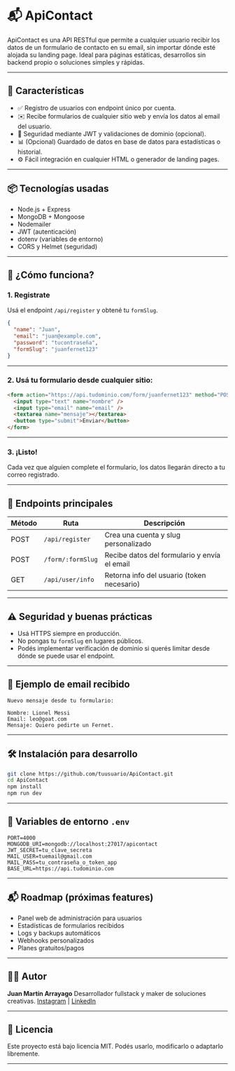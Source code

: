
# 📬 ApiContact

ApiContact es una API RESTful que permite a cualquier usuario recibir los datos de un formulario de contacto en su email, sin importar dónde esté alojada su landing page. Ideal para páginas estáticas, desarrollos sin backend propio o soluciones simples y rápidas.

---

## 🚀 Características

- ✅ Registro de usuarios con endpoint único por cuenta.
- ✉️ Recibe formularios de cualquier sitio web y envía los datos al email del usuario.
- 🔐 Seguridad mediante JWT y validaciones de dominio (opcional).
- 📊 (Opcional) Guardado de datos en base de datos para estadísticas o historial.
- ⚙️ Fácil integración en cualquier HTML o generador de landing pages.

---

## 📦 Tecnologías usadas

- Node.js + Express
- MongoDB + Mongoose
- Nodemailer
- JWT (autenticación)
- dotenv (variables de entorno)
- CORS y Helmet (seguridad)

---

## 🧠 ¿Cómo funciona?

### 1. Registrate

Usá el endpoint `/api/register` y obtené tu `formSlug`.

```json
{
  "name": "Juan",
  "email": "juan@example.com",
  "password": "tucontraseña",
  "formSlug": "juanfernet123"
}
````

---

### 2. Usá tu formulario desde cualquier sitio:

```html
<form action="https://api.tudominio.com/form/juanfernet123" method="POST">
  <input type="text" name="nombre" />
  <input type="email" name="email" />
  <textarea name="mensaje"></textarea>
  <button type="submit">Enviar</button>
</form>
```

---

### 3. ¡Listo!

Cada vez que alguien complete el formulario, los datos llegarán directo a tu correo registrado.

---

## 📂 Endpoints principales

| Método | Ruta              | Descripción                                  |
| ------ | ----------------- | -------------------------------------------- |
| POST   | `/api/register`   | Crea una cuenta y slug personalizado         |
| POST   | `/form/:formSlug` | Recibe datos del formulario y envía el email |
| GET    | `/api/user/info`  | Retorna info del usuario (token necesario)   |

---

## ⚠️ Seguridad y buenas prácticas

* Usá HTTPS siempre en producción.
* No pongas tu `formSlug` en lugares públicos.
* Podés implementar verificación de dominio si querés limitar desde dónde se puede usar el endpoint.

---

## 📩 Ejemplo de email recibido

```
Nuevo mensaje desde tu formulario:

Nombre: Lionel Messi
Email: leo@goat.com
Mensaje: Quiero pedirte un Fernet.
```

---

## 🛠 Instalación para desarrollo

```bash
git clone https://github.com/tuusuario/ApiContact.git
cd ApiContact
npm install
npm run dev
```

---

## 🌱 Variables de entorno `.env`

```env
PORT=4000
MONGODB_URI=mongodb://localhost:27017/apicontact
JWT_SECRET=tu_clave_secreta
MAIL_USER=tuemail@gmail.com
MAIL_PASS=tu_contraseña_o_token_app
BASE_URL=https://api.tudominio.com
```

---

## 📬 Roadmap (próximas features)

* Panel web de administración para usuarios
* Estadísticas de formularios recibidos
* Logs y backups automáticos
* Webhooks personalizados
* Planes gratuitos/pagos

---

## 🧑‍💻 Autor

**Juan Martín Arrayago**
Desarrollador fullstack y maker de soluciones creativas.
[Instagram](https://instagram.com/juanmartinarrayago) | [LinkedIn](#)

---

## 🪪 Licencia

Este proyecto está bajo licencia MIT. Podés usarlo, modificarlo o adaptarlo libremente.

---
